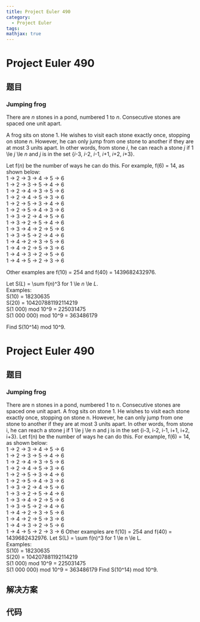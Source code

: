 ```yaml
---
title: Project Euler 490
category:
  - Project Euler
tags:
mathjax: true
---
```

<escape><!-- more --></escape>
    
# Project Euler 490
## 题目
### Jumping frog


There are <var>n</var> stones in a pond, numbered 1 to <var>n</var>. Consecutive stones are spaced one unit apart.

A frog sits on stone 1. He wishes to visit each stone exactly once, stopping on stone <var>n</var>. However, he can only jump from one stone to another if they are at most 3 units apart. In other words, from stone <var>i</var>, he can reach a stone <var>j</var> if 1 \le <var>j</var> \le <var>n</var> and <var>j</var> is in the set {<var>i</var>-3, <var>i</var>-2, <var>i</var>-1, <var>i</var>+1, <var>i</var>+2, <var>i</var>+3}.

Let f(<var>n</var>) be the number of ways he can do this. For example, f(6) = 14, as shown below:<br />
1 → 2 → 3 → 4 → 5 → 6 <br />
1 → 2 → 3 → 5 → 4 → 6 <br />
1 → 2 → 4 → 3 → 5 → 6 <br />
1 → 2 → 4 → 5 → 3 → 6 <br />
1 → 2 → 5 → 3 → 4 → 6 <br />
1 → 2 → 5 → 4 → 3 → 6 <br />
1 → 3 → 2 → 4 → 5 → 6 <br />
1 → 3 → 2 → 5 → 4 → 6 <br />
1 → 3 → 4 → 2 → 5 → 6 <br />
1 → 3 → 5 → 2 → 4 → 6 <br />
1 → 4 → 2 → 3 → 5 → 6 <br />
1 → 4 → 2 → 5 → 3 → 6 <br />
1 → 4 → 3 → 2 → 5 → 6 <br />
1 → 4 → 5 → 2 → 3 → 6

Other examples are f(10) = 254 and f(40) = 1439682432976.

Let S(<var>L</var>) = \sum f(<var>n</var>)^3 for 1 \le <var>n</var> \le <var>L</var>.<br />
Examples:<br />
S(10) = 18230635<br />
S(20) = 104207881192114219<br />
S(1 000) mod 10^9 = 225031475<br />
S(1 000 000) mod 10^9 = 363486179

Find S(10^14) mod 10^9.



# Project Euler 490
## 题目
### Jumping frog

There are n stones in a pond, numbered 1 to n. Consecutive stones are spaced one unit apart.
A frog sits on stone 1. He wishes to visit each stone exactly once, stopping on stone n. However, he can only jump from one stone to another if they are at most 3 units apart. In other words, from stone i, he can reach a stone j if 1 \le j \le n and j is in the set {i-3, i-2, i-1, i+1, i+2, i+3}.
Let f(n) be the number of ways he can do this. For example, f(6) = 14, as shown below:<br>1 → 2 → 3 → 4 → 5 → 6<br>1 → 2 → 3 → 5 → 4 → 6<br>1 → 2 → 4 → 3 → 5 → 6<br>1 → 2 → 4 → 5 → 3 → 6<br>1 → 2 → 5 → 3 → 4 → 6<br>1 → 2 → 5 → 4 → 3 → 6<br>1 → 3 → 2 → 4 → 5 → 6<br>1 → 3 → 2 → 5 → 4 → 6<br>1 → 3 → 4 → 2 → 5 → 6<br>1 → 3 → 5 → 2 → 4 → 6<br>1 → 4 → 2 → 3 → 5 → 6<br>1 → 4 → 2 → 5 → 3 → 6<br>1 → 4 → 3 → 2 → 5 → 6<br>1 → 4 → 5 → 2 → 3 → 6
Other examples are f(10) = 254 and f(40) = 1439682432976.
Let S(L) = \sum f(n)^3 for 1 \le n \le L.<br>Examples:<br>S(10) = 18230635<br>S(20) = 104207881192114219<br>S(1 000) mod 10^9 = 225031475<br>S(1 000 000) mod 10^9 = 363486179
Find S(10^14) mod 10^9.


## 解决方案


## 代码


